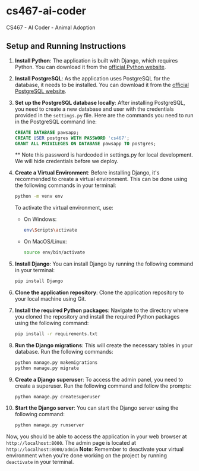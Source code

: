# cs467-ai-coder
CS467 - AI Coder - Animal Adoption

## Setup and Running Instructions

1. **Install Python**: The application is built with Django, which requires Python. You can download it from the [official Python website](https://www.python.org/downloads/).

2. **Install PostgreSQL**: As the application uses PostgreSQL for the database, it needs to be installed. You can download it from the [official PostgreSQL website](https://www.postgresql.org/download/).

3. **Set up the PostgreSQL database locally**: After installing PostgreSQL, you need to create a new database and user with the credentials provided in the `settings.py` file. Here are the commands you need to run in the PostgreSQL command line:

    ```sql
    CREATE DATABASE pawsapp;
    CREATE USER postgres WITH PASSWORD 'cs467';
    GRANT ALL PRIVILEGES ON DATABASE pawsapp TO postgres;
    ```
    ** Note this password is hardcoded in settings.py for local development. We will hide credentials before we deploy.

4. **Create a Virtual Environment**: Before installing Django, it's recommended to create a virtual environment. This can be done using the following commands in your terminal:

    ```bash
    python -m venv env
    ```

    To activate the virtual environment, use:

    - On Windows:
      ```bash
      env\Scripts\activate
      ```
    - On MacOS/Linux:
      ```bash
      source env/bin/activate
      ```
      
5. **Install Django**: You can install Django by running the following command in your terminal:

    ```bash
    pip install Django
    ```

6. **Clone the application repository**: Clone the application repository to your local machine using Git.

7. **Install the required Python packages**: Navigate to the directory where you cloned the repository and install the required Python packages using the following command:

    ```bash
    pip install -r requirements.txt
    ```

8. **Run the Django migrations**: This will create the necessary tables in your database. Run the following commands:

    ```bash
    python manage.py makemigrations
    python manage.py migrate
    ```

9. **Create a Django superuser**: To access the admin panel, you need to create a superuser. Run the following command and follow the prompts:

    ```bash
    python manage.py createsuperuser
    ```
10. **Start the Django server**: You can start the Django server using the following command:

    ```bash
    python manage.py runserver
    ```

Now, you should be able to access the application in your web browser at `http://localhost:8000`.
The admin page is located at `http://localhost:8000/admin`
**Note**: Remember to deactivate your virtual environment when you're done working on the project by running `deactivate` in your terminal.
